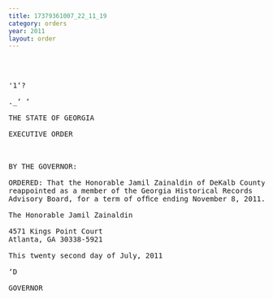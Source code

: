 ```yaml
---
title: 17379361007_22_11_19
category: orders
year: 2011
layout: order
---
```


<pre>  
 

'1‘?

._‘ ‘

THE STATE OF GEORGIA

EXECUTIVE ORDER

  

BY THE GOVERNOR:

ORDERED: That the Honorable Jamil Zainaldin of DeKalb County, Georgia, is
reappointed as a member of the Georgia Historical Records
Advisory Board, for a term of ofﬁce ending November 8, 2011.

The Honorable Jamil Zainaldin

4571 Kings Point Court
Atlanta, GA 30338-5921

This twenty second day of July, 2011

‘D

GOVERNOR

</pre>
